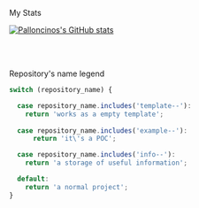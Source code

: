 My Stats

[![Palloncinos's GitHub stats](https://github-readme-stats.vercel.app/api?username=palloncino&theme=dark&show_icons=true)](https://github.com/palloncino/github-readme-stats)

<br /><br />

Repository's name legend

```javascript
switch (repository_name) {

  case repository_name.includes('template--'):
    return 'works as a empty template';
  
  case repository_name.includes('example--'):
      return 'it\'s a POC';

  case repository_name.includes('info--'):
    return 'a storage of useful information';

  default:
    return 'a normal project';
}
```